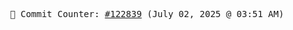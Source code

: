 <p align="center">
    <samp>
        📮 Commit Counter: <a href="https://github.com/Javascript-void0/Javascript-void0/commits/main">#122839</a> (July 02, 2025 @ 03:51 AM)
    </samp>
</p>